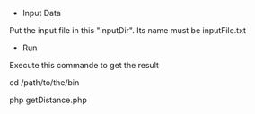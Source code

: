 * Input Data

Put the input file in this "inputDir". Its name must be inputFile.txt

* Run

Execute this commande to get the result

cd /path/to/the/bin

php getDistance.php


